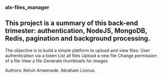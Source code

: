### alx-files_manager


## This project is a summary of this back-end trimester: authentication, NodeJS, MongoDB, Redis, pagination and background processing.
The objective is to build a simple platform to upload and view files:
User authentication via a token
List all files
Upload a new file
Change permission of a file
View a file
Generate thumbnails for images

Authors: Kelvin Anwenede.
	 Abraham Livinus.
